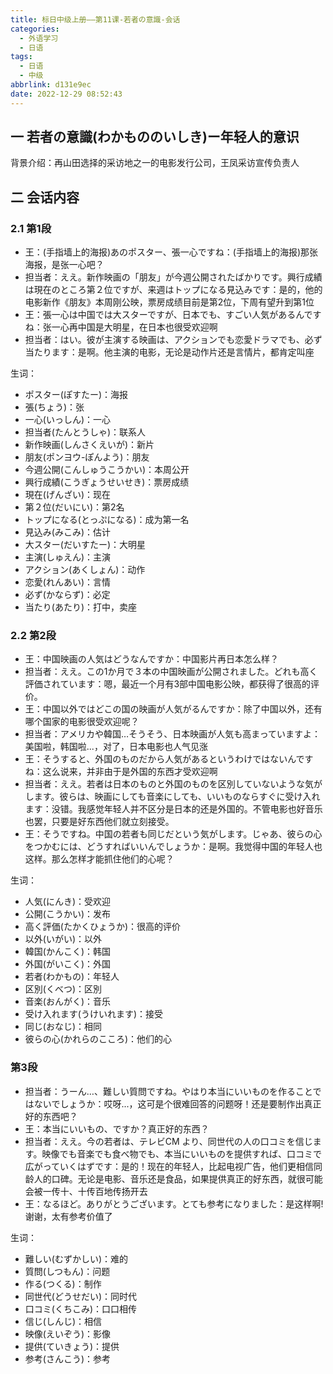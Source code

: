 ```yaml
---
title: 标日中级上册——第11课-若者の意識-会话
categories:
  - 外语学习
  - 日语
tags:
  - 日语
  - 中级
abbrlink: d131e9ec
date: 2022-12-29 08:52:43
---
```

## 一 若者の意識(わかもののいしき)ー年轻人的意识

背景介绍：再山田选择的采访地之一的电影发行公司，王凤采访宣传负责人

<!--more-->

## 二 会话内容

### 2.1 第1段

* 王：(手指墙上的海报)あのポスター、張一心ですね：(手指墙上的海报)那张海报，是张一心吧？
* 担当者：ええ。新作映画の「朋友」が今週公開されたばかりです。興行成績は現在のところ第２位ですが、来週はトップになる見込みです：是的，他的电影新作《朋友》本周刚公映，票房成绩目前是第2位，下周有望升到第1位
* 王：張一心は中国では大スターですが、日本でも、すごい人気があるんですね：张一心再中国是大明星，在日本也很受欢迎啊
* 担当者：はい。彼が主演する映画は、アクションでも恋愛ドラマでも、必ず当たります：是啊。他主演的电影，无论是动作片还是言情片，都肯定叫座

生词：

* ポスター(ぽすたー)：海报
* 張(ちょう)：张
* 一心(いっしん)：一心
* 担当者(たんとうしゃ)：联系人
* 新作映画(しんさくえいが)：新片
* 朋友(ポンヨウ-ぽんよう)：朋友
* 今週公開(こんしゅうこうかい)：本周公开
* 興行成績(こうぎょうせいせき)：票房成绩
* 現在(げんざい)：现在
* 第２位(だいにい)：第2名
* トップになる(とっぷになる)：成为第一名
* 見込み(みこみ)：估计
* 大スター(だいすたー)：大明星
* 主演(しゅえん)：主演
* アクション(あくしょん)：动作
* 恋愛(れんあい)：言情
* 必ず(かならず)：必定
* 当たり(あたり)：打中，卖座

### 2.2 第2段

* 王：中国映画の人気はどうなんですか：中国影片再日本怎么样？
* 担当者：ええ。この1か月で３本の中国映画が公開されました。どれも高く評価されています：嗯，最近一个月有3部中国电影公映，都获得了很高的评价。
* 王：中国以外ではどこの国の映画が人気がるんですか：除了中国以外，还有哪个国家的电影很受欢迎呢？
* 担当者：アメリカや韓国…そうそう、日本映画が人気も高まっていますよ：美国啦，韩国啦...，对了，日本电影也人气见涨
* 王：そうすると、外国のものだから人気があるというわけではないんですね：这么说来，并非由于是外国的东西才受欢迎啊
* 担当者：ええ。若者は日本のものと外国のものを区別していないような気がします。彼らは、映画にしても音楽にしても、いいものならすぐに受け入れます：没错。我感觉年轻人并不区分是日本的还是外国的。不管电影也好音乐也罢，只要是好东西他们就立刻接受。
* 王：そうですね。中国の若者も同じだという気がします。じゃあ、彼らの心をつかむには、どうすればいいんでしょうか：是啊。我觉得中国的年轻人也这样。那么怎样才能抓住他们的心呢？

生词：

* 人気(にんき)：受欢迎
* 公開(こうかい)：发布
* 高く評価(たかくひょうか)：很高的评价
* 以外(いがい)：以外
* 韓国(かんこく)：韩国
* 外国(がいこく)：外国
* 若者(わかもの)：年轻人
* 区別(くべつ)：区別
* 音楽(おんがく)：音乐
* 受け入れます(うけいれます)：接受
* 同じ(おなじ)：相同
* 彼らの心(かれらのこころ)：他们的心

### 第3段

* 担当者：うーん…、難しい質問ですね。やはり本当にいいものを作ることではないでしょうか：哎呀...，这可是个很难回答的问题呀！还是要制作出真正好的东西吧？
* 王：本当にいいもの、ですか？真正好的东西？
* 担当者：ええ。今の若者は、テレビCM より、同世代の人の口コミを信じます。映像でも音楽でも食べ物でも、本当にいいものを提供すれば、口コミで広がっていくはずです：是的！现在的年轻人，比起电视广告，他们更相信同龄人的口碑。无论是电影、音乐还是食品，如果提供真正的好东西，就很可能会被一传十、十传百地传扬开去
* 王：なるほど。ありがとうございます。とても参考になりました：是这样啊!谢谢，太有参考价值了

生词：

* 難しい(むずかしい)：难的
* 質問(しつもん)：问题
* 作る(つくる)：制作
* 同世代(どうせだい)：同时代
* 口コミ(くちこみ)：口口相传
* 信じ(しんじ)：相信
* 映像(えいぞう)：影像
* 提供(ていきょう)：提供
* 参考(さんこう)：参考